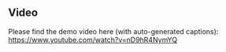 ## Video

Please find the demo video here (with auto-generated captions): https://www.youtube.com/watch?v=nD9hR4NymYQ

